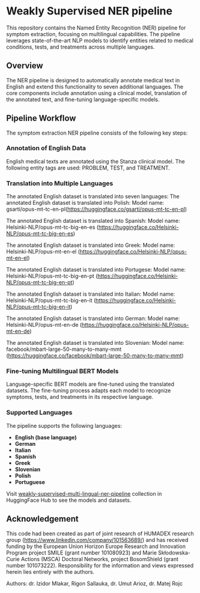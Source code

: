 # Weakly Supervised NER pipeline

This repository contains the Named Entity Recognition (NER) pipeline for symptom extraction, focusing on multilingual capabilities. The pipeline leverages state-of-the-art NLP models to identify entities related to medical conditions, tests, and treatments across multiple languages.

## Overview
The NER pipeline is designed to automatically annotate medical text in English and extend this functionality to seven additional languages. The core components include annotation using a clinical model, translation of the annotated text, and fine-tuning language-specific models.

## Pipeline Workflow
The symptom extraction NER pipeline consists of the following key steps:

### Annotation of English Data
English medical texts are annotated using the Stanza clinical model.
The following entity tags are used: PROBLEM, TEST, and TREATMENT.


### Translation into Multiple Languages
The annotated English dataset is translated into seven languages:
The annotated English dataset is translated into Polish: 
Model name: gsarti/opus-mt-tc-en-pl(https://huggingface.co/gsarti/opus-mt-tc-en-pl) 

The annotated English dataset is translated into Spanish:
Model name: Helsinki-NLP/opus-mt-tc-big-en-es (https://huggingface.co/Helsinki-NLP/opus-mt-tc-big-en-es)

The annotated English dataset is translated into Greek: 
Model name: Helsinki-NLP/opus-mt-en-el (https://huggingface.co/Helsinki-NLP/opus-mt-en-el)

The annotated English dataset is translated into Portugese: 
Model name: Helsinki-NLP/opus-mt-tc-big-en-pt (https://huggingface.co/Helsinki-NLP/opus-mt-tc-big-en-pt)

The annotated English dataset is translated into Italian: 
Model name: Helsinki-NLP/opus-mt-tc-big-en-it (https://huggingface.co/Helsinki-NLP/opus-mt-tc-big-en-it)

The annotated English dataset is translated into German: 
Model name: Helsinki-NLP/opus-mt-en-de (https://huggingface.co/Helsinki-NLP/opus-mt-en-de) 

The annotated English dataset is translated into Slovenian: 
Model name: facebook/mbart-large-50-many-to-many-mmt (https://huggingface.co/facebook/mbart-large-50-many-to-many-mmt) 


### Fine-tuning Multilingual BERT Models
Language-specific BERT models are fine-tuned using the translated datasets.
The fine-tuning process adapts each model to recognize symptoms, tests, and treatments in its respective language.

### Supported Languages
The pipeline supports the following languages:

- **English (base language)**
- **German**
- **Italian**
- **Spanish**
- **Greek**
- **Slovenian**
- **Polish**
- **Portuguese**

Visit [weakly-supervised-multi-lingual-ner-pipeline](https://huggingface.co/collections/HUMADEX/weakly-supervised-multi-lingual-ner-pipeline-67091a099e653e1af93a352a) collection in HuggingFace Hub to see the models and datasets.

## Acknowledgement

This code had been created as part of joint research of HUMADEX research group (https://www.linkedin.com/company/101563689/) and has received funding by the European Union Horizon Europe Research and Innovation Program project SMILE (grant number 101080923) and Marie Skłodowska-Curie Actions (MSCA) Doctoral Networks, project BosomShield (grant number 101073222). Responsibility for the information and views expressed herein lies entirely with the authors.

Authors:
dr. Izidor Mlakar, Rigon Sallauka, dr. Umut Arioz, dr. Matej Rojc

